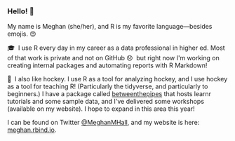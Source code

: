 ### Hello! 👋

My name is Meghan (she/her), and R is my favorite language—besides emojis. :heart_eyes:

:mortar_board:&nbsp; I use R every day in my career as a data professional in higher ed. Most of that work is private and not on GitHub :disappointed:&nbsp; but right now I'm working on creating internal packages and automating reports with R Markdown!

:ice_hockey:&nbsp; I also like hockey. I use R as a tool for analyzing hockey, and I use hockey as a tool for teaching R! (Particularly the tidyverse, and particularly to beginners.) I have a package called [betweenthepipes](https://github.com/meghall06/betweenthepipes) that hosts learnr tutorials and some sample data, and I've delivered some workshops (available on my website). I hope to expand in this area  this year! 

I can be found on Twitter [@MeghanMHall](https://twitter.com/MeghanMHall), and my website is here: [meghan.rbind.io](https://meghan.rbind.io/). 

<!--
**meghall06/meghall06** is a ✨ _special_ ✨ repository because its `README.md` (this file) appears on your GitHub profile.

Here are some ideas to get you started:

- 🔭 I’m currently working on ...
- 🌱 I’m currently learning ...
- 👯 I’m looking to collaborate on ...
- 🤔 I’m looking for help with ...
- 💬 Ask me about ...
- 📫 How to reach me: ...
- 😄 Pronouns: ...
- ⚡ Fun fact: ...
-->

